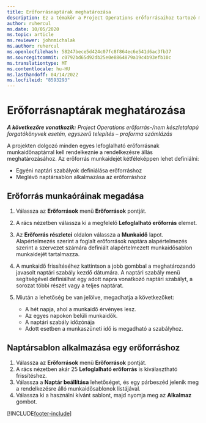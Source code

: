 ```yaml
---
title: Erőforrásnaptárak meghatározása
description: Ez a témakör a Project Operations erőforrásaihoz tartozó munkaidőnaptárak definiálásával kapcsolatban tartalmaz tájékoztatást.
author: ruhercul
ms.date: 10/05/2020
ms.topic: article
ms.reviewer: johnmichalak
ms.author: ruhercul
ms.openlocfilehash: 58247bece5d424c07fc8f864ec6e541d6ac3fb37
ms.sourcegitcommit: c0792bd65d92db25e0e8864879a19c4b93efb10c
ms.translationtype: MT
ms.contentlocale: hu-HU
ms.lasthandoff: 04/14/2022
ms.locfileid: "8593293"
---
```

# <a name="define-resource-calendars"></a>Erőforrásnaptárak meghatározása

_**A következőre vonatkozik:** Project Operations erőforrás-/nem készletalapú forgatókönyvek esetén, egyszerű telepítés – proforma számlázás_

A projekten dolgozó minden egyes lefoglalható erőforrásnak munkaidőnaptárral kell rendelkeznie a rendelkezésre állás meghatározásához. Az erőforrás munkaidejét kétféleképpen lehet definiálni: 

   - Egyéni naptári szabályok definiálása erőforráshoz
   - Meglévő naptársablon alkalmazása az erőforráshoz

## <a name="define-a-resources-working-hours"></a>Erőforrás munkaóráinak megadása

1. Válassza az **Erőforrások** menü **Erőforrások** pontját.
2. A rács nézetben válassza ki a megfelelő **Lefoglalható erőforrás** elemet.
3. Az **Erőforrás részletei** oldalon válassza a **Munkaidő** lapot. Alapértelmezés szerint a foglalt erőforrások naptára alapértelmezés szerint a szervezet számára definiált alapértelmezett munkaidősablon munkaidejét tartalmazza.
4. A munkaidő frissítéséhez kattintson a jobb gombbal a meghatározandó javasolt naptári szabály kezdő dátumára. A naptári szabály menü segítségével definiálhat egy adott napra vonatkozó naptári szabályt, a sorozat többi részét vagy a teljes naptárat.
5. Miután a lehetőség be van jelölve, megadhatja a következőket:

    - A hét napja, ahol a munkaidő érvényes lesz.
    - Az egyes napokon belüli munkaidők.
    - A naptári szabály időzónája
    - Adott esetben a munkaszüneti idő is megadható a szabályhoz.

## <a name="applying-a-calendar-template-to-a-resource"></a>Naptársablon alkalmazása egy erőforráshoz

1. Válassza az **Erőforrások** menü **Erőforrások** pontját.
2. A rács nézetben akár 25 **Lefoglalható erőforrás** is kiválasztható frissítéshez.
3. Válassza a **Naptár beállítása** lehetőséget, és egy párbeszéd jelenik meg a rendelkezésre álló munkaidősablonok listájával.
4. Válassza ki a használni kívánt sablont, majd nyomja meg az **Alkalmaz** gombot.


[!INCLUDE[footer-include](../includes/footer-banner.md)]
